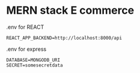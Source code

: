 # MERN stack E commerce

.env for REACT

    REACT_APP_BACKEND=http://localhost:8000/api

.env for express

    DATABASE=MONGODB_URI
    SECRET=somesecretdata
